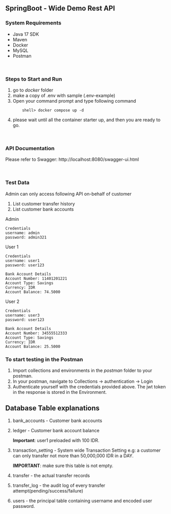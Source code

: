 ## SpringBoot - Wide Demo Rest API

### System Requirements
- Java 17 SDK
- Maven
- Docker
- MySQL
- Postman

&nbsp;

### Steps to Start and Run
1. go to _docker_ folder
2. make a copy of .env with sample (.env-example)
3. Open your command prompt and type following command
    ```
        shell> docker compose up -d
   ```
4. please wait until all the container starter up, and then you are ready to go.

&nbsp;

### API Documentation

Please refer to Swagger: http://localhost:8080/swagger-ui.html

&nbsp;

### Test Data
Admin can only access following API on-behalf of customer
1. List customer transfer history
2. List customer bank accounts

Admin
```
Credentials
username: admin
password: admin321
```

User 1
```
Credentials
username: user1
password: user123

Bank Account Details
Account Number: 11401201221
Account Type: Savings
Currency: IDR
Account Balance: 74.5000
````

User 2
```
Credentials
username: user3
password: user123

Bank Account Details
Account Number: 34555512333
Account Type: Savings
Currency: IDR
Account Balance: 25.5000
```

### To start testing in the Postman
1. Import collections and environments in the _postman_ folder to your postman.
2. In your postman, navigate to Collections -> authentication -> Login
3. Authenticate yourself with the credentials provided above. The jwt token in the response is stored in the Environment.


## Database Table explanations
1. bank_accounts - Customer bank accounts
2. ledger - Customer bank account balance

    **Important**: user1 preloaded with 100 IDR.

3. transaction_setting - System wide Transaction Setting
    e.g: a customer can only transfer not more than 50,000,000 IDR in a DAY.
    
    **IMPORTANT**: make sure this table is not empty.

4. transfer - the actual transfer records
5. transfer_log - the audit log of every transfer attempt(pending/success/failure)
6. users - the principal table containing username and encoded user password.
